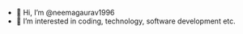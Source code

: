 - 👋 Hi, I’m @neemagaurav1996
- 👀 I’m interested in coding, technology, software development etc.

<!---
neemagaurav1996/neemagaurav1996 is a ✨ special ✨ repository because its `README.md` (this file) appears on your GitHub profile.
You can click the Preview link to take a look at your changes.
--->
